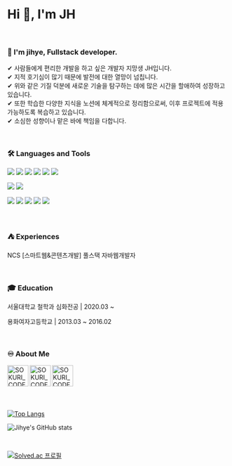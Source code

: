 
<h1>Hi 👋, I'm JH</h1>
<br>

### 🙋 I'm jihye, Fullstack developer. 
✔ 사람들에게 편리한 개발을 하고 싶은 개발자 지망생 JH입니다. <br>
✔ 지적 호기심이 많기 때문에 발전에 대한 열망이 넘칩니다. <br>
✔ 위와 같은 기질 덕분에 새로운 기술을 탐구하는 데에 많은 시간을 할애하여 성장하고 있습니다. <br>
✔ 또한 학습한 다양한 지식을 노션에 체계적으로 정리함으로써, 이후 프로젝트에 적용 가능하도록 복습하고 있습니다. <br>
✔ 소심한 성향이나 맡은 바에 책임을 다합니다.

<br>

### 🛠 Languages and Tools
<p>
  <img src="https://img.shields.io/badge/HTML5-E34F26?style=flat-square&logo=html5&logoColor=fff"/>
  <img src="https://img.shields.io/badge/CSS3-1572B6?style=flat-square&logo=css3&logoColor=fff"/> 
  <img src="https://img.shields.io/badge/JavaScript-F7DF1E?style=flat-square&logo=JavaScript&logoColor=fff"/> 
  <img src="https://img.shields.io/badge/jQuery-0769AD?style=flat-square&logo=jQuery&logoColor=fff"/> 
  <img src="https://img.shields.io/badge/React-61DAFB?style=flat-square&logo=React&logoColor=fff"/>
  <img src="https://img.shields.io/badge/Spring-6DB33F?style=flat-square&logo=spring&logoColor=fff"/>
</p>
<p>
  <img src="https://img.shields.io/badge/Oracle-F80000?style=flat-square&logo=Oracle&logoColor=4479A1"/> 
  <img src="https://img.shields.io/badge/JAVA-8F0000?style=flat-square&logo=Java&logoColor=4479A1"/>
</p>
<p>
  <img src="https://img.shields.io/badge/Notion-ffffff?style=flat-square&logo=Notion&logoColor=black"/> 
  <img src="https://img.shields.io/badge/GitHub-gray?style=flat-square&logo=GitHub&logoColor=black"/> 
  <img src="https://img.shields.io/badge/Git-blue?style=flat-square&logo=Git&logoColor=F05032"/> 
  <img src="https://img.shields.io/badge/Visual Studio Code-007ACC?style=flat-square&logo=visualstudiocode&logoColor=#007ACC"/> 
  <img src="https://img.shields.io/badge/Eclipse IDE-2C2255?style=flat-square&logo=eclipseide&logoColor=#fff"/> 
</p>

<br>

### ⛺ Experiences
<p>NCS [스마트웹&콘텐츠개발] 풀스택 자바웹개발자</p>

<br>

### 🎓 Education
<p>서울대학교 철학과 심화전공  |  2020.03 ~ </p>
<p>용화여자고등학교 | 2013.03 ~ 2016.02</p>


    
<br>

### ♾️ About Me

[<img align="left" alt="SOKURI_CODE | velog" width="48px" src="https://img.icons8.com/color/48/000000/blog.png" />][website]
[<img align="left" alt="SOKURI_CODE | YouTube" width="48px" src="https://img.icons8.com/color/48/000000/youtube-play.png" />][youtube]
[<img align="left" alt="SOKURI_CODE | Instagram" width="48px" src="https://img.icons8.com/color/48/000000/instagram-new--v2.png" />][instagram]

[website]: http://kiwiworld.dothome.co.kr
[youtube]: https://www.youtube.com/
[instagram]: https://www.instagram.com/

<br><br><br><br><br><br>
[![Top Langs](https://github-readme-stats.vercel.app/api/top-langs/?username=anuraghazra&layout=donut)](https://github.com/anuraghazra/github-readme-stats)

![Jihye's GitHub stats](https://github-readme-stats.vercel.app/api?username=kidubu&show_icons=true&theme=radical)

<br>

[![Solved.ac
프로필](http://mazassumnida.wtf/api/generate_badge?boj=kidubu)](https://solved.ac/febseo)

